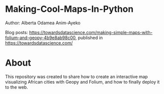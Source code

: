 # Making-Cool-Maps-In-Python
Author: Alberta Odamea Anim-Ayeko

Blog posts: https://towardsdatascience.com/making-simple-maps-with-folium-and-geopy-4b9e8ab98c00, published in https://towardsdatascience.com/

# About
This repository was created to share how to create an interactive map visualizing African cities with Geopy and Folium, and how to finally deploy it to the web. 
